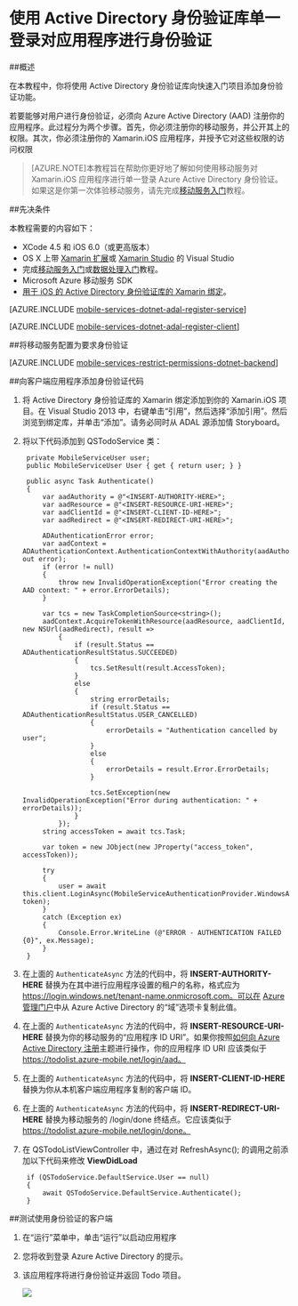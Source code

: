 <properties 
	pageTitle="使用 Active Directory 身份验证库单一登录对应用程序进行身份验证 (Xamarin.iOS) | 移动开发人员中心" 
	description="了解如何在 Xamarin.iOS 应用程序中使用 ADAL 对单一登录的用户进行身份验证。" 
	documentationCenter="xamarin" 
	authors="mattchenderson" 
	manager="dwrede" 
	editor="" 
	services="mobile-services"/>

<tags 
	ms.service="mobile-services" 
	ms.date="02/25/2015" 
	wacn.date="06/26/2015"/>

# 使用 Active Directory 身份验证库单一登录对应用程序进行身份验证



##概述

在本教程中，你将使用 Active Directory 身份验证库向快速入门项目添加身份验证功能。

若要能够对用户进行身份验证，必须向 Azure Active Directory (AAD) 注册你的应用程序。此过程分为两个步骤。首先，你必须注册你的移动服务，并公开其上的权限。其次，你必须注册你的 Xamarin.iOS 应用程序，并授予它对这些权限的访问权限


>[AZURE.NOTE]本教程旨在帮助你更好地了解如何使用移动服务对 Xamarin.iOS 应用程序进行单一登录 Azure Active Directory 身份验证。如果这是你第一次体验移动服务，请先完成[移动服务入门]教程。

##先决条件

本教程需要的内容如下：

* XCode 4.5 和 iOS 6.0（或更高版本） 
* OS X 上带 [Xamarin 扩展]或 [Xamarin Studio] 的 Visual Studio
* 完成[移动服务入门]或[数据处理入门]教程。
* Microsoft Azure 移动服务 SDK
* [用于 iOS 的 Active Directory 身份验证库的 Xamarin 绑定]。

[AZURE.INCLUDE [mobile-services-dotnet-adal-register-service](../includes/mobile-services-dotnet-adal-register-service.md)]

[AZURE.INCLUDE [mobile-services-dotnet-adal-register-client](../includes/mobile-services-dotnet-adal-register-client.md)]

##将移动服务配置为要求身份验证

[AZURE.INCLUDE [mobile-services-restrict-permissions-dotnet-backend](../includes/mobile-services-restrict-permissions-dotnet-backend.md)]

##向客户端应用程序添加身份验证代码

1. 将 Active Directory 身份验证库的 Xamarin 绑定添加到你的 Xamarin.iOS 项目。在 Visual Studio 2013 中，右键单击“引用”，然后选择“添加引用”。然后浏览到绑定库，并单击“添加”。请务必同时从 ADAL 源添加情 Storyboard。

2. 将以下代码添加到 QSTodoService 类：

        private MobileServiceUser user;
        public MobileServiceUser User { get { return user; } }

        public async Task Authenticate()
        {
            var aadAuthority = @"<INSERT-AUTHORITY-HERE>";
            var aadResource = @"<INSERT-RESOURCE-URI-HERE>";
            var aadClientId = @"<INSERT-CLIENT-ID-HERE>";
            var aadRedirect = @"<INSERT-REDIRECT-URI-HERE>";

            ADAuthenticationError error;
            var aadContext = ADAuthenticationContext.AuthenticationContextWithAuthority(aadAuthority, out error);
            if (error != null)
            {
                throw new InvalidOperationException("Error creating the AAD context: " + error.ErrorDetails);
            }

            var tcs = new TaskCompletionSource<string>();
            aadContext.AcquireTokenWithResource(aadResource, aadClientId, new NSUrl(aadRedirect), result =>
                {
                    if (result.Status == ADAuthenticationResultStatus.SUCCEEDED)
                    {
                        tcs.SetResult(result.AccessToken);
                    }
                    else
                    {
                        string errorDetails;
                        if (result.Status == ADAuthenticationResultStatus.USER_CANCELLED)
                        {
                            errorDetails = "Authentication cancelled by user";
                        }
                        else
                        {
                            errorDetails = result.Error.ErrorDetails;
                        }

                        tcs.SetException(new InvalidOperationException("Error during authentication: " + errorDetails));
                    }
                });
            string accessToken = await tcs.Task;

            var token = new JObject(new JProperty("access_token", accessToken));

            try
            {
                user = await this.client.LoginAsync(MobileServiceAuthenticationProvider.WindowsAzureActiveDirectory, token);
            }
            catch (Exception ex)
            {
                Console.Error.WriteLine (@"ERROR - AUTHENTICATION FAILED {0}", ex.Message);
            }
        }

3. 在上面的 `AuthenticateAsync` 方法的代码中，将 **INSERT-AUTHORITY-HERE** 替换为在其中进行应用程序设置的租户的名称，格式应为 https://login.windows.net/tenant-name.onmicrosoft.com。可以在 [Azure 管理门户]中从 Azure Active Directory 的“域”选项卡复制此值。

4. 在上面的 `AuthenticateAsync` 方法的代码中，将 **INSERT-RESOURCE-URI-HERE** 替换为你的移动服务的“应用程序 ID URI”。如果你按照[如何向 Azure Active Directory 注册]主题进行操作，你的应用程序 ID URI 应该类似于 https://todolist.azure-mobile.net/login/aad。

5. 在上面的 `AuthenticateAsync` 方法的代码中，将 **INSERT-CLIENT-ID-HERE** 替换为你从本机客户端应用程序复制的客户端 ID。

6. 在上面的 `AuthenticateAsync` 方法的代码中，将 **INSERT-REDIRECT-URI-HERE** 替换为移动服务的 /login/done 终结点。它应该类似于 https://todolist.azure-mobile.net/login/done。


7. 在 QSTodoListViewController 中，通过在对 RefreshAsync(); 的调用之前添加以下代码来修改 **ViewDidLoad**

        if (QSTodoService.DefaultService.User == null)
        {
            await QSTodoService.DefaultService.Authenticate();
        }

##测试使用身份验证的客户端

1. 在“运行”菜单中，单击“运行”以启动应用程序 
2. 您将收到登录 Azure Active Directory 的提示。  
3. 该应用程序将进行身份验证并返回 Todo 项目。

   ![](./media/mobile-services-dotnet-backend-xamarin-ios-adal-sso-authentication/mobile-services-app-run.png)



<!-- URLs. -->

[数据处理入门]: partner-xamarin-mobile-services-ios-get-started-data
[移动服务入门]: mobile-services-dotnet-backend-xamarin-ios-get-started
[如何向 Azure Active Directory 注册]: mobile-services-how-to-register-active-directory-authentication
[Azure 管理门户]: https://manage.windowsazure.cn/
[用于 iOS 的 Active Directory 身份验证库的 Xamarin 绑定]: https://github.com/AzureADSamples/NativeClient-Xamarin-iOS
[Xamarin 扩展]: http://xamarin.com/visual-studio
[Xamarin Studio]: http://xamarin.com/download

<!---HONumber=61-->